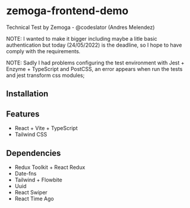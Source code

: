 # zemoga-frontend-demo

Technical Test by Zemoga - @codeslator (Andres Melendez)

NOTE: I wanted to make it bigger including maybe a litle basic authentication but today (24/05/2022) is the deadline, so I hope to have comply with the requirements.

NOTE: Sadly I had problems configuring the test environment with Jest + Enzyme + TypeScript and PostCSS, an error appears when run the tests and jest transform css modules;
## Installation



## Features

- React + Vite + TypeScript
- Tailwind CSS

## Dependencies 

- Redux Toolkit + React Redux
- Date-fns
- Tailwind + Flowbite
- Uuid
- React Swiper
- React Time Ago